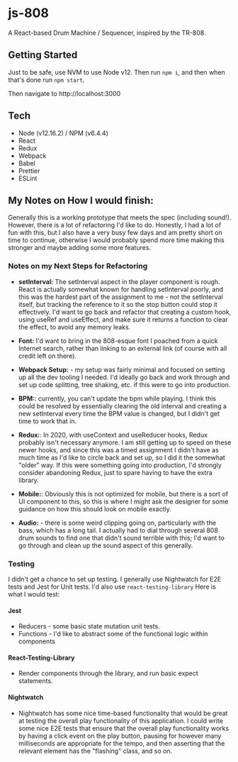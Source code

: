 # js-808

A React-based Drum Machine / Sequencer, inspired by the TR-808.

## Getting Started

Just to be safe, use NVM to use Node v12. Then run `npm i`, and then when that's done run `npm start`.

Then navigate to http://localhost:3000

## Tech

- Node (v12.16.2) / NPM (v6.4.4)
- React
- Redux
- Webpack
- Babel
- Prettier
- ESLint

## My Notes on How I would finish:

Generally this is a working prototype that meets the spec (including sound!). However, there is a lot of refactoring I'd like to do. Honestly, I had a lot of fun with this, but I also have a very busy few days and am pretty short on time to continue, otherwise I would probably spend more time making this stronger and maybe adding some more features.

### Notes on my Next Steps for Refactoring

- **setInterval:** The setInterval aspect in the player component is rough. React is actually somewhat known for handling setInterval poorly, and this was the hardest part of the assignment to me - not the setInterval itself, but tracking the reference to it so the stop button could stop it effectively. I'd want to go back and refactor that creating a custom hook, using useRef and useEffect, and make sure it returns a function to clear the effect, to avoid any memory leaks.

- **Font:** I'd want to bring in the 808-esque font I poached from a quick Internet search, rather than linking to an external link (of course with all credit left on there).

- **Webpack Setup:** - my setup was fairly minimal and focused on setting up all the dev tooling I needed. I'd ideally go back and work through and set up code splitting, tree shaking, etc. if this were to go into production.

- **BPM:**: currently, you can't update the bpm while playing. I think this could be resolved by essentially clearing the old interval and creating a new setInterval every time the BPM value is changed, but I didn't get time to work that in.

- **Redux:**: In 2020, with useContext and useReducer hooks, Redux probably isn't necessary anymore. I am still getting up to speed on these newer hooks, and since this was a timed assignment I didn't have as much time as I'd like to circle back and set up, so I did it the somewhat "older" way. If this were something going into production, I'd strongly consider abandoning Redux, just to spare having to have the extra library.

- **Mobile:**: Obviously this is not optimized for mobile, but there is a sort of UI component to this, so this is where I might ask the designer for some guidance on how this should look on mobile exactly.

- **Audio:** - there is some weird clipping going on, particularly with the bass, which has a long tail. I actually had to dial through several 808 drum sounds to find one that didn't sound terrible with this; I'd want to go through and clean up the sound aspect of this generally.

### Testing

I didn't get a chance to set up testing. I generally use Nightwatch for E2E tests and Jest for Unit tests. I'd also use `react-testing-library` Here is what I would test:

#### Jest

- Reducers - some basic state mutation unit tests.
- Functions - I'd like to abstract some of the functional logic within components

#### React-Testing-Library

- Render components through the library, and run basic expect statements.

#### Nightwatch

- Nightwatch has some nice time-based functionality that would be great at testing the overall play functionality of this application. I could write some nice E2E tests that ensure that the overall play functionality works by having a click event on the play button, pausing for however many milliseconds are appropriate for the tempo, and then asserting that the relevant element has the "flashing" class, and so on.
